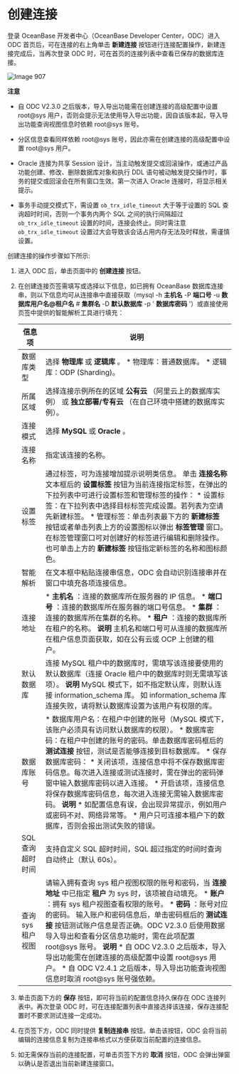 创建连接 
=========================

登录 OceanBase 开发者中心（OceanBase Developer Center，ODC）进入 ODC 首页后，可在连接的右上角单击 **新建连接** 按钮进行连接配置操作，新建连接完成后，当再次登录 ODC 时，可在首页的连接列表中查看已保存的数据库连接。

![Image 907](https://help-static-aliyun-doc.aliyuncs.com/assets/img/zh-CN/5498018461/p313320.png)


**注意**



* 自 ODC V2.3.0 之后版本，导入导出功能需在创建连接的高级配置中设置 root@sys 用户，否则会提示无法使用导入导出功能，因自该版本起，导入导出功能查询视图信息时依赖 root@sys 账号。

  

* 分区信息查看同样依赖 root@sys 账号，因此亦需在创建连接的高级配置中设置 root@sys 用户。

  

* Oracle 连接为共享 Session 设计，当主动触发提交或回滚操作，或通过产品功能创建、修改、删除数据库对象和执行 DDL 语句被动触发提交操作时，事务的提交或回滚会在所有窗口生效。第一次进入 Oracle 连接时，将显示相关提示。

  

* 事务手动提交模式下，需设置 `ob_trx_idle_timeout` 大于等于设置的 SQL 查询超时时间，否则一个事务内两个 SQL 之间的执行间隔超过 `ob_trx_idle_timeout` 设置的时间，连接会终止。同时需注意 `ob_trx_idle_timeout` 设置过大会导致该会话占用内存无法及时释放，需谨慎设置。

  



创建连接的操作步骤如下所示:

1. 进入 ODC 后，单击页面中的 **创建连接** 按钮。

   

2. 在创建连接页签需填写或选择以下信息，如已拥有 OceanBase 数据库连接串，则以下信息均可从连接串中直接获取（mysql -h **主机名** -P **端口号** -u **数据库用户名@租户名** # **集群名** -D **默认数据库** -p ' **数据库密码** '）或直接使用页签中提供的智能解析工具进行填充：

   

   |     信息项     |                                                                                                                                                                                                                                                                                                                        说明                                                                                                                                                                                                                                                                                                                        |
   |-------------|--------------------------------------------------------------------------------------------------------------------------------------------------------------------------------------------------------------------------------------------------------------------------------------------------------------------------------------------------------------------------------------------------------------------------------------------------------------------------------------------------------------------------------------------------------------------------------------------------------------------------------------------------|
   | 数据库类型       | 选择 **物理库** 或 **逻辑库** 。 * 物理库：普通数据库。   * 逻辑库：ODP (Sharding)。                                                                                                                                                                                                                                                                                                                                                                                                                                                                                   |
   | 所属区域        | 选择连接示例所在的区域 **公有云** （阿里云上的数据库实例） 或 **独立部署/专有云** （在自己环境中搭建的数据库实例）。                                                                                                                                                                                                                                                                                                                                                                                                                                                                                                                                                                                |
   | 连接模式        | 选择 **MySQL** 或 **Oracle** 。                                                                                                                                                                                                                                                                                                                                                                                                                                                                                                                                                                                                                      |
   | 连接名称        | 指定该连接的名称。                                                                                                                                                                                                                                                                                                                                                                                                                                                                                                                                                                                                                                        |
   | 设置标签        | 通过标签，可为连接增加提示说明类信息。 单击 **连接名称** 文本框后的 **设置标签** 按钮为当前连接指定标签，在弹出的下拉列表中可进行设置标签和管理标签的操作： * 设置标签：在下拉列表中选择目标标签完成设置。若列表为空请先新建标签。   * 管理标签：单击列表最下方的 **新建标签** 按钮或者单击列表上方的设置图标以弹出 **标签管理** 窗口。在标签管理窗口可对创建好的标签进行编辑和删除操作。也可单击上方的 **新建标签** 按钮指定新标签的名称和图标颜色。                                                                                                                                                                                                                                                                                |
   | 智能解析        | 在文本框中粘贴连接串信息，ODC 会自动识别连接串并在窗口中填充各项连接信息。                                                                                                                                                                                                                                                                                                                                                                                                                                                                                                                                                                                                          |
   | 连接地址        | * **主机名** ：连接的数据库所在服务器的 IP 信息。   * **端口号** ：连接的数据库所在服务器的端口号信息。   * **集群** ：连接的数据库所在集群的名称。   * **租户** ：连接的数据库所在租户的名称。 **说明**  主机名和端口号可从连接的数据库所在租户信息页面获取，如在公有云或 OCP 上创建的租户。                                                                                                                                                                                                                                                                                  |
   | 默认数据库       | 连接 MySQL 租户中的数据库时，需填写该连接要使用的默认数据库（连接 Oracle 租户中的数据库时则无需填写该项）。 **说明**  MySQL 模式下，如不指定默认库，则默认连接 information_schema 库。 如 information_schema 库连接失败，请将默认数据库设置为该用户有权限的库。                                                                                                                                                                                                                                                                                                                                                                                                                               |
   | 数据库账号       | * 数据库用户名：在租户中创建的账号（MySQL 模式下，该账户必须具有访问默认数据库的权限）。   * 数据库密码：在租户中创建的账号的密码。单击数据库密码框后的 **测试连接** 按钮，测试是否能够连接到目标数据库。   * 保存数据库密码： * 关闭该项，连接信息中将不保存数据库密码信息。每次进入连接或测试连接时，需在弹出的密码弹窗中输入数据库密码以进入连接。   * 开启该项，连接信息将保存数据库密码信息，每次进入连接无需输入数据库密码。      **说明**  * 如配置信息有误，会出现异常提示，例如用户或密码不对、网络异常等。   * 用户只可连接本租户下的数据库，否则会报出测试失败的错误。    |
   | SQL 查询超时时间  | 支持自定义 SQL 超时时间，SQL 超过指定的时间时查询自动终止（默认 60s）。                                                                                                                                                                                                                                                                                                                                                                                                                                                                                                                                                                                                       |
   | 查询 sys 租户视图 | 请输入拥有查询 sys 租户视图权限的账号和密码，当 **连接地址** 中已指定 **租户** 为 sys 时，该项被自动填充。 * **账户** ：拥有 sys 租户视图查看权限的账号。   * **密码** ：账号对应的密码。    输入账户和密码信息后，单击密码框后的 **测试连接** 按钮测试账户信息是否正确。ODC V2.3.0 后使用数据导入导出和查看分区信息功能时，需在此项配置 root@sys 账号。 **说明**  * 自 ODC V2.3.0 之后版本，导入导出功能需在创建连接的高级配置中设置 root@sys 用户。   * 自 ODC V2.4.1 之后版本，导入导出功能查询视图信息时取消 root@sys 账号强依赖。                                                                                     |

   

3. 单击页面下方的 **保存** 按钮，即可将当前的配置信息持久保存在 ODC 连接列表中。再次登录 ODC 时，可在连接配置列表中直接选择该连接，保存连接配置时不要求测试连接一定成功。

   

4. 在页签下方，ODC 同时提供 **复制连接串** 按钮。单击该按钮，ODC 会将当前编辑的连接信息复制为连接串格式以方便获取当前配置的连接信息。

   

5. 如无需保存当前的连接配置，可单击页签下方的 **取消** 按钮，ODC 会弹出弹窗以确认是否退出当前新建连接窗口。

   




